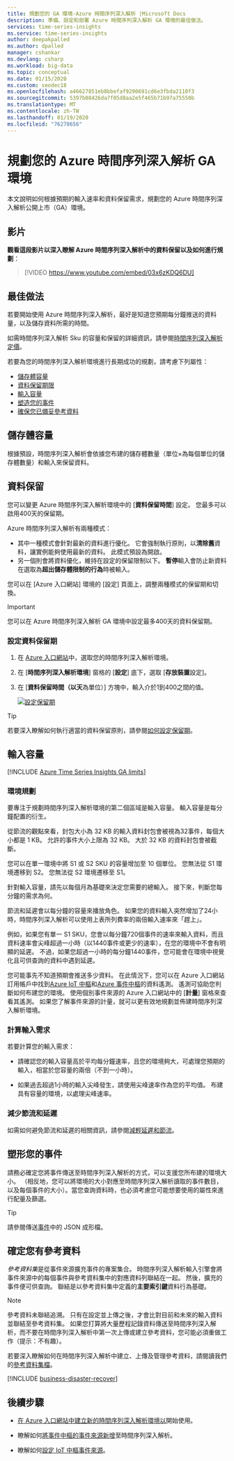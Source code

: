 ```yaml
---
title: 規劃您的 GA 環境-Azure 時間序列深入解析 |Microsoft Docs
description: 準備、設定和部署 Azure 時間序列深入解析 GA 環境的最佳做法。
services: time-series-insights
ms.service: time-series-insights
author: deepakpalled
ms.author: dpalled
manager: cshankar
ms.devlang: csharp
ms.workload: big-data
ms.topic: conceptual
ms.date: 01/15/2020
ms.custom: seodec18
ms.openlocfilehash: a46627851eb8bbefaf9290691cd6e3fbda2110f3
ms.sourcegitcommit: 5397b08426da7f05d8aa2e5f465b71b97a75550b
ms.translationtype: MT
ms.contentlocale: zh-TW
ms.lasthandoff: 01/19/2020
ms.locfileid: "76278656"
---
```

# <a name="plan-your-azure-time-series-insights-ga-environment"></a>規劃您的 Azure 時間序列深入解析 GA 環境

本文說明如何根據預期的輸入速率和資料保留需求，規劃您的 Azure 時間序列深入解析公開上市（GA）環境。

## <a name="video"></a>影片

**觀看這段影片以深入瞭解 Azure 時間序列深入解析中的資料保留以及如何進行規劃**：<br />

> [!VIDEO https://www.youtube.com/embed/03x6zKDQ6DU]

## <a name="best-practices"></a>最佳做法

若要開始使用 Azure 時間序列深入解析，最好是知道您預期每分鐘推送的資料量，以及儲存資料所需的時間。  

如需時間序列深入解析 Sku 的容量和保留的詳細資訊，請參閱[時間序列深入解析定價](https://azure.microsoft.com/pricing/details/time-series-insights/)。

若要為您的時間序列深入解析環境進行長期成功的規劃，請考慮下列屬性：

- [儲存體容量](#storage-capacity)
- [資料保留期限](#data-retention)
- [輸入容量](#ingress-capacity)
- [塑造您的事件](#shape-your-events)
- [確保您已備妥參考資料](#ensure-that-you-have-reference-data)

## <a name="storage-capacity"></a>儲存體容量

根據預設，時間序列深入解析會依據您布建的儲存體數量（單位&#215;為每個單位的儲存體數量）和輸入來保留資料。

## <a name="data-retention"></a>資料保留

您可以變更 Azure 時間序列深入解析環境中的 [**資料保留時間**] 設定。 您最多可以啟用400天的保留期。 

Azure 時間序列深入解析有兩種模式：

* 其中一種模式會針對最新的資料進行優化。 它會強制執行原則，以**清除舊**資料，讓實例能夠使用最新的資料。 此模式預設為開啟。 
* 另一個則會將資料優化，維持在設定的保留限制以下。 **暫停**輸入會防止新資料在選取為**超出儲存體限制的行為**時被輸入。

您可以在 [Azure 入口網站] 環境的 [設定] 頁面上，調整兩種模式的保留期和切換。

> [!IMPORTANT]
> 您可以在 Azure 時間序列深入解析 GA 環境中設定最多400天的資料保留期。

### <a name="configure-data-retention"></a>設定資料保留期

1. 在 [Azure 入口網站](https://portal.azure.com)中，選取您的時間序列深入解析環境。

1. 在 [**時間序列深入解析環境**] 窗格的 [**設定**] 底下，選取 [**存放裝置**設定]。

1. 在 [**資料保留時間（以天**為單位）] 方塊中，輸入介於1到400之間的值。

   [![設定保留期](media/data-retention/configure-data-retention.png)](media/data-retention/configure-data-retention.png#lightbox)

> [!TIP]
> 若要深入瞭解如何執行適當的資料保留原則，請參閱[如何設定保留期](./time-series-insights-how-to-configure-retention.md)。

## <a name="ingress-capacity"></a>輸入容量

[!INCLUDE [Azure Time Series Insights GA limits](../../includes/time-series-insights-ga-limits.md)]

### <a name="environment-planning"></a>環境規劃

要專注于規劃時間序列深入解析環境的第二個區域是輸入容量。 輸入容量是每分鐘配置的衍生。

從節流的觀點來看，封包大小為 32 KB 的輸入資料封包會被視為32事件，每個大小都是 1 KB。 允許的事件大小上限為 32 KB。 大於 32 KB 的資料封包會被截斷。

您可以在單一環境中將 S1 或 S2 SKU 的容量增加至 10 個單位。 您無法從 S1 環境遷移到 S2。 您無法從 S2 環境遷移至 S1。

針對輸入容量，請先以每個月為基礎來決定您需要的總輸入。 接下來，判斷您每分鐘的需求為何。 

節流和延遲會以每分鐘的容量來播放角色。 如果您的資料輸入突然增加了24小時，時間序列深入解析可以使用上表所列費率的兩倍輸入速率來「趕上」。

例如，如果您有單一 S1 SKU，您會以每分鐘720個事件的速率來輸入資料，而且資料速率會尖峰超過一小時（以1440事件或更少的速率），在您的環境中不會有明顯的延遲。 不過，如果您超過一小時的每分鐘1440事件，您可能會在環境中視覺化且可供查詢的資料中遇到延遲。

您可能事先不知道預期會推送多少資料。 在此情況下，您可以在 Azure 入口網站訂用帳戶中找到[Azure IoT 中樞](../iot-hub/iot-hub-metrics.md)和[Azure 事件中樞](https://blogs.msdn.microsoft.com/cloud_solution_architect/2016/05/25/using-the-azure-rest-apis-to-retrieve-event-hub-metrics/)的資料遙測。 遙測可協助您判斷如何布建您的環境。 使用個別事件來源的 Azure 入口網站中的 [**計量**] 窗格來查看其遙測。 如果您了解事件來源的計量，就可以更有效地規劃並佈建時間序列深入解析環境。

### <a name="calculate-ingress-requirements"></a>計算輸入需求

若要計算您的輸入需求：

- 請確認您的輸入容量高於平均每分鐘速率，且您的環境夠大，可處理您預期的輸入，相當於您容量的兩倍（不到一小時）。

- 如果過去超過1小時的輸入尖峰發生，請使用尖峰速率作為您的平均值。 布建具有容量的環境，以處理尖峰速率。

### <a name="mitigate-throttling-and-latency"></a>減少節流和延遲

如需如何避免節流和延遲的相關資訊，請參閱[減輕延遲和節流](time-series-insights-environment-mitigate-latency.md)。

## <a name="shape-your-events"></a>塑形您的事件

請務必確定您將事件傳送至時間序列深入解析的方式，可以支援您所布建的環境大小。 （相反地，您可以將環境的大小對應至時間序列深入解析讀取的事件數目，以及每個事件的大小）。當您查詢資料時，也必須考慮您可能想要使用的屬性來進行配量及篩選。

> [!TIP]
> 請參閱傳送[事件](time-series-insights-send-events.md)中的 JSON 成形檔。

## <a name="ensure-that-you-have-reference-data"></a>確定您有參考資料

*參考資料集*是從事件來源擴充事件的專案集合。 時間序列深入解析輸入引擎會將事件來源中的每個事件與參考資料集中的對應資料列聯結在一起。 然後，擴充的事件便可供查詢。 聯結是以參考資料集中定義的**主要索引鍵**資料行為基礎。

> [!NOTE]
> 參考資料未聯結追溯。 只有在設定並上傳之後，才會比對目前和未來的輸入資料並聯結至參考資料集。 如果您打算將大量歷程記錄資料傳送至時間序列深入解析，而不要在時間序列深入解析中第一次上傳或建立參考資料，您可能必須重做工作（提示：不有趣）。  

若要深入瞭解如何在時間序列深入解析中建立、上傳及管理參考資料，請閱讀我們的[參考資料集檔](time-series-insights-add-reference-data-set.md)。

[!INCLUDE [business-disaster-recover](../../includes/time-series-insights-business-recovery.md)]

## <a name="next-steps"></a>後續步驟

- [在 Azure 入口網站中建立新的時間序列深入解析環境以](time-series-insights-get-started.md)開始使用。

- 瞭解如何[將事件中樞的事件來源新增](time-series-insights-how-to-add-an-event-source-eventhub.md)至時間序列深入解析。

- 瞭解如何[設定 IoT 中樞事件來源](time-series-insights-how-to-add-an-event-source-iothub.md)。
